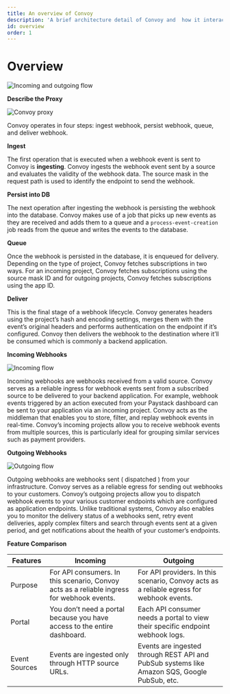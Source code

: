 ```yaml
---
title: An overview of Convoy
description: 'A brief architecture detail of Convoy and  how it interacts with its component.'
id: overview
order: 1
---
```



# Overview

![Incoming and outgoing flow](/docs-assets/webhook-flow.png)

**Describe the Proxy**

![Convoy proxy](/docs-assets/proxy.png)

Convoy operates in four steps: ingest webhook, persist webhook, queue, and deliver webhook.

**Ingest**

The first operation that is executed when a webhook event is sent to Convoy is ******************ingesting******************. Convoy ingests the webhook event sent by a source and evaluates the validity of the webhook data. The source mask in the request path is used to identify the endpoint to send the webhook.

**********************Persist into DB**********************

The next operation after ingesting the webhook is persisting the webhook into the database. Convoy makes use of a job that picks up new events as they are received and adds them to a queue and a `process-event-creation` job reads from the queue and writes the events to the database.

************Queue************

Once the webhook is persisted in the database, it is enqueued for delivery. Depending on the type of project, Convoy fetches subscriptions in two ways. For an incoming project, Convoy fetches subscriptions using the source mask ID and for outgoing projects, Convoy fetches subscriptions using the app ID.

**************Deliver**************

This is the final stage of a webhook lifecycle. Convoy generates headers using the project’s hash and encoding settings, merges them with the event’s original headers and performs authentication on the endpoint if it’s configured. Convoy then delivers the webhook to the destination where it’ll be consumed which is commonly a backend application.

**Incoming Webhooks**

![Incoming flow](/docs-assets/incoming.png)

Incoming webhooks are webhooks received from a valid source. Convoy serves as a reliable ingress for webhook events sent from a subscribed source to be delivered to your backend application. For example, webhook events triggered by an action executed from your Paystack dashboard can be sent to your application via an incoming project. Convoy acts as the middleman that enables you to store, filter, and replay webhook events in real-time. Convoy’s incoming projects allow you to receive webhook events from multiple sources, this is particularly ideal for grouping similar services such as payment providers.

**Outgoing Webhooks**

![Outgoing flow](/docs-assets/outgoing.png)

Outgoing webhooks are webhooks sent ( dispatched ) from your infrastructure. Convoy serves as a reliable egress for sending out webhooks to your customers. Convoy’s outgoing projects allow you to dispatch webhook events to your various customer endpoints which are configured as application endpoints. Unlike traditional systems, Convoy also enables you to monitor the delivery status of a webhooks sent, retry event deliveries, apply complex filters and search through events sent at a given period, and get notifications about the health of your customer’s endpoints.

**Feature Comparison**

| Features | Incoming | Outgoing |
| --- | --- | --- |
| Purpose | For API consumers. In this scenario, Convoy acts as a reliable ingress for webhook events. | For API providers. In this scenario, Convoy acts as a reliable egress for webhook events. |
| Portal | You don’t need a portal because you have access to the entire dashboard. | Each API consumer needs a portal to view their specific endpoint webhook logs. |
| Event Sources | Events are ingested only through HTTP source URLs. | Events are ingested through REST API and PubSub systems like Amazon SQS, Google PubSub, etc. |